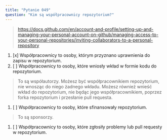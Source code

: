 ```yaml
---
title: "Pytanie 049"
question: "Kim są współpracownicy repozytorium?"
---
```



> https://docs.github.com/en/account-and-profile/setting-up-and-managing-your-personal-account-on-github/managing-access-to-your-personal-repositories/inviting-collaborators-to-a-personal-repository
1. [x] Współpracownicy to osoby, którym przyznano uprawnienia do zapisu w repozytorium.
1. [ ] Współpracownicy to osoby, które wniosły wkład w formie kodu do repozytorium.
> To są współautorzy. Możesz być współpracownikiem repozytorium, nie wnosząc do niego żadnego wkładu. Możesz również wnieść wkład do repozytorium, nie będąc jego współpracownikiem, poprzez forka repozytorium i przesłanie pull requesta.
1. [ ] Współpracownicy to osoby, które sfinansowały repozytorium.
> To są sponsorzy.
1. [ ] Współpracownicy to osoby, które zgłosiły problemy lub pull requesty w repozytorium.
